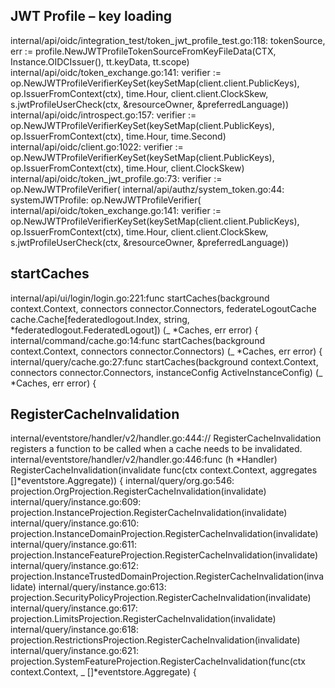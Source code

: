 ## JWT Profile – key loading
internal/api/oidc/integration_test/token_jwt_profile_test.go:118:			tokenSource, err := profile.NewJWTProfileTokenSourceFromKeyFileData(CTX, Instance.OIDCIssuer(), tt.keyData, tt.scope)
internal/api/oidc/token_exchange.go:141:		verifier := op.NewJWTProfileVerifierKeySet(keySetMap(client.client.PublicKeys), op.IssuerFromContext(ctx), time.Hour, client.client.ClockSkew, s.jwtProfileUserCheck(ctx, &resourceOwner, &preferredLanguage))
internal/api/oidc/introspect.go:157:			verifier := op.NewJWTProfileVerifierKeySet(keySetMap(client.PublicKeys), op.IssuerFromContext(ctx), time.Hour, time.Second)
internal/api/oidc/client.go:1022:	verifier := op.NewJWTProfileVerifierKeySet(keySetMap(client.PublicKeys), op.IssuerFromContext(ctx), time.Hour, client.ClockSkew)
internal/api/oidc/token_jwt_profile.go:73:	verifier := op.NewJWTProfileVerifier(
internal/api/authz/system_token.go:44:		systemJWTProfile: op.NewJWTProfileVerifier(
internal/api/oidc/token_exchange.go:141:		verifier := op.NewJWTProfileVerifierKeySet(keySetMap(client.client.PublicKeys), op.IssuerFromContext(ctx), time.Hour, client.client.ClockSkew, s.jwtProfileUserCheck(ctx, &resourceOwner, &preferredLanguage))

## startCaches
internal/api/ui/login/login.go:221:func startCaches(background context.Context, connectors connector.Connectors, federateLogoutCache cache.Cache[federatedlogout.Index, string, *federatedlogout.FederatedLogout]) (_ *Caches, err error) {
internal/command/cache.go:14:func startCaches(background context.Context, connectors connector.Connectors) (_ *Caches, err error) {
internal/query/cache.go:27:func startCaches(background context.Context, connectors connector.Connectors, instanceConfig ActiveInstanceConfig) (_ *Caches, err error) {

## RegisterCacheInvalidation
internal/eventstore/handler/v2/handler.go:444:// RegisterCacheInvalidation registers a function to be called when a cache needs to be invalidated.
internal/eventstore/handler/v2/handler.go:446:func (h *Handler) RegisterCacheInvalidation(invalidate func(ctx context.Context, aggregates []*eventstore.Aggregate)) {
internal/query/org.go:546:	projection.OrgProjection.RegisterCacheInvalidation(invalidate)
internal/query/instance.go:609:	projection.InstanceProjection.RegisterCacheInvalidation(invalidate)
internal/query/instance.go:610:	projection.InstanceDomainProjection.RegisterCacheInvalidation(invalidate)
internal/query/instance.go:611:	projection.InstanceFeatureProjection.RegisterCacheInvalidation(invalidate)
internal/query/instance.go:612:	projection.InstanceTrustedDomainProjection.RegisterCacheInvalidation(invalidate)
internal/query/instance.go:613:	projection.SecurityPolicyProjection.RegisterCacheInvalidation(invalidate)
internal/query/instance.go:617:	projection.LimitsProjection.RegisterCacheInvalidation(invalidate)
internal/query/instance.go:618:	projection.RestrictionsProjection.RegisterCacheInvalidation(invalidate)
internal/query/instance.go:621:	projection.SystemFeatureProjection.RegisterCacheInvalidation(func(ctx context.Context, _ []*eventstore.Aggregate) {
